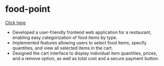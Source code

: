 # food-point  
 [Click here](https://avigajjewar.github.io/food-point/) 
 <br/>
- Developed a user-friendly frontend web application for a restaurant,
enabling easy categorization of food items by type.
- Implemented features allowing users to select food items, specify
quantities, and view all selected items in the cart.
- Designed the cart interface to display individual item quantities,
prices, and a remove option, as well as total cost and a secure
payment button.

 

